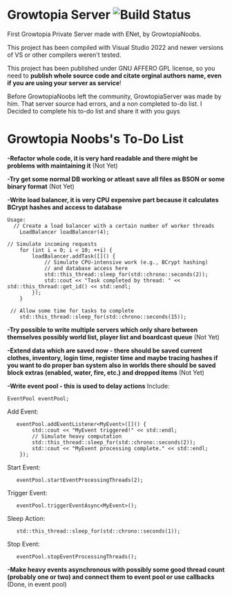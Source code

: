 # Growtopia Server ![Build Status](https://ci.appveyor.com/api/projects/status/github/GrowtopiaNoobs/GrowtopiaServer)
First Growtopia Private Server made with ENet, by GrowtopiaNoobs.

This project has been compiled with Visual Studio 2022 and newer versions of VS or other compilers weren't tested.

This project has been published under GNU AFFERO GPL license, so you need to **publish whole source code and citate orginal authors name, even if you are using your server as service**!

Before GrowtopiaNoobs left the community, GrowtopiaServer was made by him. That server source had errors, and a non completed to-do list.
I Decided to complete his to-do list and share it with you guys

# Growtopia Noobs's To-Do List

**-Refactor whole code, it is very hard readable and there might be problems with maintaining it**
(Not Yet)

**-Try get some normal DB working or atleast save all files as BSON or some binary format**
(Not Yet)

**-Write load balancer, it is very CPU expensive part because it calculates BCrypt hashes and access to database**
```
Usage:
  // Create a load balancer with a certain number of worker threads
    LoadBalancer loadBalancer(4);
 ```

```
// Simulate incoming requests
    for (int i = 0; i < 10; ++i) {
        loadBalancer.addTask([]() {
            // Simulate CPU-intensive work (e.g., BCrypt hashing)
            // and database access here
            std::this_thread::sleep_for(std::chrono::seconds(2));
            std::cout << "Task completed by thread: " << std::this_thread::get_id() << std::endl;
        });
    }
 ```

```
 // Allow some time for tasks to complete
    std::this_thread::sleep_for(std::chrono::seconds(15));
```
**-Try possible to write multiple servers which only share between themselves possibly world list, player list and boardcast queue**
(Not Yet)

**-Extend data which are saved now - there should be saved current clothes, inventory, login time, register time and maybe tracing hashes if you want to do proper ban system also in worlds there should be saved block extras (enabled, water, fire, etc.) and dropped items**
(Not Yet)

**-Write event pool - this is used to delay actions**
Include:
```
EventPool eventPool;
```
Add Event:
```
   eventPool.addEventListener<MyEvent>([]() {
        std::cout << "MyEvent triggered!" << std::endl;
        // Simulate heavy computation
        std::this_thread::sleep_for(std::chrono::seconds(2));
        std::cout << "MyEvent processing complete." << std::endl;
    });
```
Start Event:
```
   eventPool.startEventProcessingThreads(2);
```
Trigger Event:
```
   eventPool.triggerEventAsync<MyEvent>();
```
Sleep Action:
```
   std::this_thread::sleep_for(std::chrono::seconds(1));
```
Stop Event:
```
   eventPool.stopEventProcessingThreads();
```
**-Make heavy events asynchronous with possibly some good thread count (probably one or two) and connect them to event pool or use callbacks**
(Done, in event pool)
